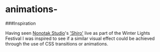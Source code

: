 # animations-

###Inspiration

Having seen [Nonotak Studio](http://nonotak.com/)'s ['Shiro'](http://nonotak.com/_SHIRO) live as part of the Winter Lights Festival I was inspired to see if a similar visual effect could be achieved through the use of CSS transitions or animations.
